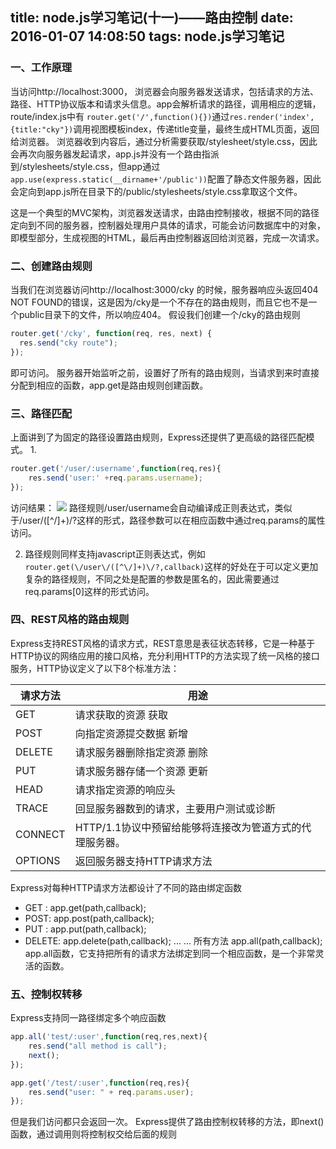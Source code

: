 title: node.js学习笔记(十一)——路由控制
date: 2016-01-07 14:08:50
tags: node.js学习笔记
---
### 一、工作原理
当访问http://localhost:3000， 浏览器会向服务器发送请求，包括请求的方法、路径、HTTP协议版本和请求头信息。app会解析请求的路径，调用相应的逻辑，route/index.js中有 `router.get('/',function(){})`通过`res.render('index',{title:"cky"})`调用视图模板index，传递title变量，最终生成HTML页面，返回给浏览器。
浏览器收到内容后，通过分析需要获取/stylesheet/style.css，因此会再次向服务器发起请求，app.js并没有一个路由指派到/stylesheets/style.css，但app通过`app.use(express.static(__dirname+'/public'))`配置了静态文件服务器，因此会定向到app.js所在目录下的/public/stylesheets/style.css拿取这个文件。

这是一个典型的MVC架构，浏览器发送请求，由路由控制接收，根据不同的路径定向到不同的服务器，控制器处理用户具体的请求，可能会访问数据库中的对象，即模型部分，生成视图的HTML，最后再由控制器返回给浏览器，完成一次请求。

### 二、创建路由规则
当我们在浏览器访问http://localhost:3000/cky 的时候，服务器响应头返回404 NOT FOUND的错误，这是因为/cky是一个不存在的路由规则，而且它也不是一个public目录下的文件，所以响应404。
假设我们创建一个/cky的路由规则
```javascript
router.get('/cky', function(req, res, next) {
  res.send("cky route");
});

```
即可访问。
服务器开始监听之前，设置好了所有的路由规则，当请求到来时直接分配到相应的函数，app.get是路由规则创建函数。

### 三、路径匹配
上面讲到了为固定的路径设置路由规则，Express还提供了更高级的路径匹配模式。
1.
```javascript
router.get('/user/:username',function(req,res){
    res.send('user:' +req.params.username);
});
```
访问结果：
![](http://i4.tietuku.com/52a6b8b573c8450b.jpg)
路径规则/user/username会自动编译成正则表达式，类似于\/user\/([^\/]+)\/?这样的形式，路径参数可以在相应函数中通过req.params的属性访问。

2. 路径规则同样支持javascript正则表达式，例如`router.get(\/user\/([^\/]+)\/?,callback)`这样的好处在于可以定义更加复杂的路径规则，不同之处是配置的参数是匿名的，因此需要通过req.params[0]这样的形式访问。

### 四、REST风格的路由规则
Express支持REST风格的请求方式，REST意思是表征状态转移，它是一种基于HTTP协议的网络应用的接口风格，充分利用HTTP的方法实现了统一风格的接口服务，HTTP协议定义了以下8个标准方法：

|请求方法|用途|
|---|---|
|GET|请求获取的资源 获取|
|POST|向指定资源提交数据 新增|
|DELETE|请求服务器删除指定资源 删除|
|PUT|请求服务器存储一个资源 更新|
|HEAD|请求指定资源的响应头|
|TRACE|回显服务器数到的请求，主要用户测试或诊断|
|CONNECT|HTTP/1.1协议中预留给能够将连接改为管道方式的代理服务器。|
|OPTIONS|返回服务器支持HTTP请求方法|

Express对每种HTTP请求方法都设计了不同的路由绑定函数 
- GET : app.get(path,callback);
- POST: app.post(path,callback);
- PUT : app.put(path,callback);
- DELETE: app.delete(path,callback);
...
...
所有方法 app.all(path,callback);
app.all函数，它支持把所有的请求方法绑定到同一个相应函数，是一个非常灵活的函数。

### 五、控制权转移
Express支持同一路径绑定多个响应函数
```javascript
app.all('test/:user',function(req,res,next){
    res.send("all method is call");
    next();
});

app.get('/test/:user',function(req,res){
    res.send("user: " + req.params.user); 
});
```
但是我们访问都只会返回一次。
Express提供了路由控制权转移的方法，即next()函数，通过调用则将控制权交给后面的规则